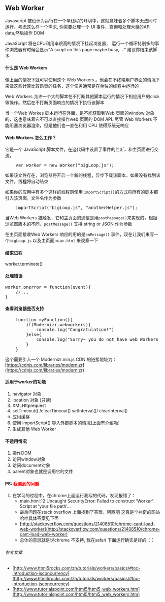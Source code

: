 ## Web Worker

Javascript 被设计为运行在一个单线程的环境中，这就意味着多个脚本无法同时运行。考虑这么样一个需求, 你需要处理一个 UI 事件，查询和处理大量的API data,然后操作 DOM

JavaScript 将在CPU利用率很高的情况下挂起浏览器，
运行一个循环特别多的事件浏览器有时候会显示“A script on this page maybe busy,....” 建议你结束该脚本

#### 什么是 Web Workers

像上面的情况下就可以使用这个 Web Workers 。他会在不终端用户界面的情况下来做这些计算比较昂贵的任务，这个任务通常是在单独的线程中运行的

Web Workers 允许一个大的脚本在不打断其他脚本运行的情况下相应用户的click 等操作。然后在不打断页面响应的情况下执行该脚本

当一个Web Workes 脚本运行在外面，是不能获取到Web 页面的window 对象的，这也意味着它不可以直接操作web 页面的 DOM API. 尽管 Web Workers 不能阻塞浏览器渲染，但是他们也一直在利用 CPU 使得系统无响应


#### Web Workers 怎么工作？

它是一个 JavaScript 脚本文件，在这代码中设置了事件的监听，和主页面进行交流，

<pre>
	var worker = new Worker("bigLoop.js");
</pre>  

如果该文件存在，浏览器将开启一个新的线程，异步下载该脚本，如果没有找到该文件，线程将自动结束

如果你的应用中有多个这样的线程则使用 <code>importScript()</code>的方式将所有的脚本都引入该页面，文件名作为参数

<pre>
	importScript("bigLoop.js", "anotherHelper.js");
</pre>

当Web Workers 被触发，它和主页面的通信是用<code>postMessage()</code>来实现的，根据浏览器版本的不同，<code>postMessage()</code> 支持 string or  JSON 作为参数

在主页面接收Web Workers 响应的用的是<code>onMessage()</code> 事件，现在让我们来写一个<code>bigLoop.js</code> 以及主页面 <code>mian.html</code> 来观察一下

#### 结束进程

worker.terminate()

#### 处理错误

<pre>
worker.onerror = function(event){
	//...
}
</pre>

#### 查看浏览器是否支持

<pre>
	function myFunction(){
		if(Modernizr.webworkers){
			console.log("Congratulation!")
		}else{
			console.log("Sorry~ you do not have web Workers support")
		}
	}
</pre>

这个需要引入一个 Modernizr.min.js CDN 的链接地址为：[https://cdnjs.com/libraries/modernizr](https://cdnjs.com/libraries/modernizr)

#### 适用于worker的功能
1. navigator 对象
2. location 对象 (只读)
3. XMLHttprequest 
4. setTimeout() /clearTimeout() setInterval()/ clearInterval()
5. 应用缓存
6. 使用 importScript() 导入外部脚本的情况[上面有介绍呦]
7. 生成其他 Web Worker

#### 不适用情况
1. 操作DOM 
2. 访问window对象
3. 访问document对象
4. parent对象也就是调用它的文件



#### PS: <strong style="color:red;">我遇到的问题</strong>

1. 在学习的过程中，在chrome上面运行我写的代码，发现报错了：
	* main.html:12 Uncaught SecurityError: Failed to construct 'Worker': Script at 'your file path'...
	* 最后问题在stack overflow 上面找到了答案。阿西吧 这真是个神奇的网站哈哈具体答案见下面
	* [http://stackoverflow.com/questions/21408510/chrome-cant-load-web-worker](http://stackoverflow.com/questions/21408510/chrome-cant-load-web-worker)
	* 总体的意思就是说chrome 不支持, 我在safari 下面运行确实是好的 ：）
	
	
###### 参考文章
 * [http://www.html5rocks.com/zh/tutorials/workers/basics/#toc-introduction-jsconcurrency](http://www.html5rocks.com/zh/tutorials/workers/basics/#toc-introduction-jsconcurrency)
 * [http://www.tutorialspoint.com/html5/html5_web_workers.htm](http://www.tutorialspoint.com/html5/html5_web_workers.htm)







